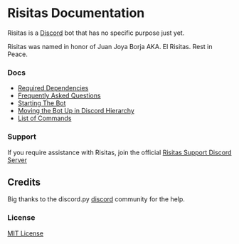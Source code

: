 # Risitas Documentation

Risitas is a [Discord](https://discord.com/) bot that has no specific purpose just yet.

Risitas was named in honor of Juan Joya Borja AKA. El Risitas. Rest in Peace.

### Docs
* [Required Dependencies](docs/dependencies.md)
* [Frequently Asked Questions](docs/faq.md)
* [Starting The Bot](docs/starting-bot.md)
* [Moving the Bot Up in Discord Hierarchy](docs/hierarchy.md)
* [List of Commands](docs/commands.md)

### Support

If you require assistance with Risitas, join the official [Risitas Support Discord Server](https://discord.gg/daVywQMDam)

## Credits 

Big thanks to the discord.py [discord](https://discord.gg/dpy) community for the help.

### License
[MIT License](https://github.com/hbombofficial/Risitas-discord/blob/stable/LICENSE)
